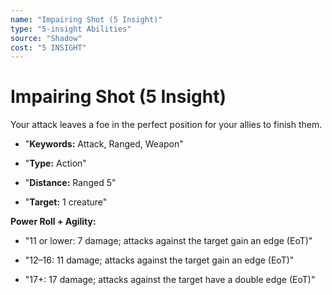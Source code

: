 ```yaml
---
name: "Impairing Shot (5 Insight)"
type: "5-insight Abilities"
source: "Shadow"
cost: "5 INSIGHT"
---
```


# Impairing Shot (5 Insight)

Your attack leaves a foe in the perfect position for your allies to finish them.


- "**Keywords:** Attack, Ranged, Weapon"

- "**Type:** Action"

- "**Distance:** Ranged 5"

- "**Target:** 1 creature"

**Power Roll + Agility:**


- "11 or lower: 7 damage; attacks against the target gain an edge (EoT)"

- "12–16: 11 damage; attacks against the target gain an edge (EoT)"

- "17+: 17 damage; attacks against the target have a double edge (EoT)"
